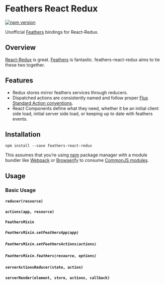 Feathers React Redux
=========================

[![npm version](https://img.shields.io/npm/v/feathers-react-redux.svg?style=flat-square)](https://www.npmjs.com/package/feathers-react-redux)

Unofficial [Feathers](http://feathersjs.com/) bindings for React-Redux.

## Overview

[React-Redux](https://github.com/rackt/react-redux) is great. [Feathers](http://feathersjs.com/) is fantastic. feathers-react-redux aims to tie these two together.

## Features

* Redux stores mirror feathers services through reducers.
* Dispatched actions are consistently named and follow proper [Flux Standard Action conventions](https://github.com/acdlite/flux-standard-action).
* React Components define what they need, whether it be an initial client side load, initial server side load, or keeping up to date with feathers events.

## Installation

```
npm install --save feathers-react-redux
```

This assumes that you’re using [npm](http://npmjs.com/) package manager with a module bundler like [Webpack](http://webpack.github.io) or [Browserify](http://browserify.org/) to consume [CommonJS modules](http://webpack.github.io/docs/commonjs.html).

## Usage

### Basic Usage

#### `reducer(resource)`

#### `actions(app, resource)`

#### `FeathersMixin`

##### `FeathersMixin.setFeathersApp(app)`

##### `FeathersMixin.setFeathersActions(actions)`

##### `FeathersMixin.feathers(resource, options)`

#### `serverActionsReducer(state, action)`

#### `serverRender(element, store, actions, callback)`
